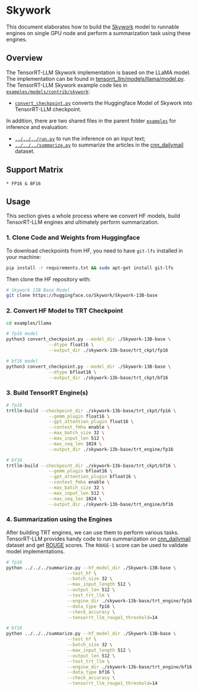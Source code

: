 # Skywork

This document elaborates how to build the [Skywork](https://huggingface.co/Skywork/) model to runnable engines on single GPU node and perform a summarization task using these engines.

## Overview
The TensorRT-LLM Skywork implementation is based on the LLaMA model. The implementation can
be found in [tensorrt_llm/models/llama/model.py](../../../../tensorrt_llm/models/llama/model.py).
The TensorRT-LLM Skywork example code lies in [`examples/models/contrib/skywork`](./):

* [`convert_checkpoint.py`](../llama/convert_checkpoint.py) converts the Huggingface Model of Skywork into TensorRT-LLM checkpoint.

In addition, there are two shared files in the parent folder [`examples`](../../../) for inference and evaluation:

* [`../../../run.py`](../../../run.py) to run the inference on an input text;
* [`../../../summarize.py`](../../../summarize.py) to summarize the articles in the [cnn_dailymail](https://huggingface.co/datasets/cnn_dailymail) dataset.

## Support Matrix
    * FP16 & BF16

## Usage

This section gives a whole process where we convert HF models, build TensorRT-LLM engines and ultimately perform summarization.

### 1. Clone Code and Weights from Huggingface

To download checkpoints from HF, you need to have `git-lfs` installed in your machine:

```bash
pip install -r requirements.txt && sudo apt-get install git-lfs
```

Then clone the HF repository with:

```bash
# Skywork 13B Base Model
git clone https://huggingface.co/Skywork/Skywork-13B-base
```

### 2. Convert HF Model to TRT Checkpoint

```bash
cd examples/llama

# fp16 model
python3 convert_checkpoint.py --model_dir ./Skywork-13B-base \
                --dtype float16 \
                --output_dir ./skywork-13b-base/trt_ckpt/fp16

# bf16 model
python3 convert_checkpoint.py --model_dir ./Skywork-13B-base \
                --dtype bfloat16 \
                --output_dir ./skywork-13b-base/trt_ckpt/bf16
```

### 3. Build TensorRT Engine(s)

```bash
# fp16
trtllm-build --checkpoint_dir ./skywork-13b-base/trt_ckpt/fp16 \
                --gemm_plugin float16 \
                --gpt_attention_plugin float16 \
                --context_fmha enable \
                --max_batch_size 32 \
                --max_input_len 512 \
                --max_seq_len 1024 \
                --output_dir ./skywork-13b-base/trt_engine/fp16

# bf16
trtllm-build --checkpoint_dir ./skywork-13b-base/trt_ckpt/bf16 \
                --gemm_plugin bfloat16 \
                --gpt_attention_plugin bfloat16 \
                --context_fmha enable \
                --max_batch_size 32 \
                --max_input_len 512 \
                --max_seq_len 1024 \
                --output_dir ./skywork-13b-base/trt_engine/bf16
```

### 4. Summarization using the Engines

After building TRT engines, we can use them to perform various tasks. TensorRT-LLM provides handy code to run summarization on [cnn_dailymail](https://huggingface.co/datasets/cnn_dailymail) dataset and get [ROUGE](https://en.wikipedia.org/wiki/ROUGE_(metric)) scores. The `ROUGE-1` score can be used to validate model implementations.

```bash
# fp16
python ../../../summarize.py --hf_model_dir ./Skywork-13B-base \
                       --test_hf \
                       --batch_size 32 \
                       --max_input_length 512 \
                       --output_len 512 \
                       --test_trt_llm \
                       --engine_dir ./skywork-13b-base/trt_engine/fp16 \
                       --data_type fp16 \
                       --check_accuracy \
                       --tensorrt_llm_rouge1_threshold=14

# bf16
python ../../../summarize.py --hf_model_dir ./Skywork-13B-base \
                       --test_hf \
                       --batch_size 32 \
                       --max_input_length 512 \
                       --output_len 512 \
                       --test_trt_llm \
                       --engine_dir ./skywork-13b-base/trt_engine/bf16 \
                       --data_type bf16 \
                       --check_accuracy \
                       --tensorrt_llm_rouge1_threshold=14
```
